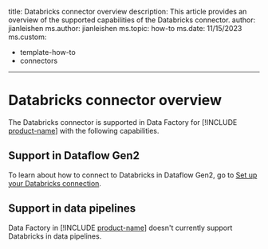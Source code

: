 title: Databricks connector overview
description: This article provides an overview of the supported capabilities of the Databricks connector.
author: jianleishen
ms.author: jianleishen
ms.topic: how-to
ms.date: 11/15/2023
ms.custom:
  - template-how-to
  - connectors
---

# Databricks connector overview

The Databricks connector is supported in Data Factory for [!INCLUDE [product-name](../includes/product-name.md)] with the following capabilities.


## Support in Dataflow Gen2

To learn about how to connect to Databricks in Dataflow Gen2, go to [Set up your Databricks connection](connector-databricks.md).

## Support in data pipelines

Data Factory in [!INCLUDE [product-name](../includes/product-name.md)] doesn't currently support Databricks in data pipelines.
